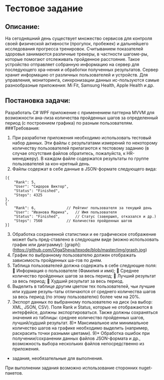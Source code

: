 # Тестовое задание
## Описание:
На сегодняшний день существует множество сервисов для контроля своей физической активности (прогулок, пробежек) и дальнейшего исследования прогресса тренировок.
Считыванием показателей здоровья занимаются различные трекеры, в частности шагоме-ры, которые помогают отслеживать пройденное расстояние.
Такое устройство отправляет собранную информацию на сервер для последующего хра-нения и обработки полученных результатов. Сервер хранит информацию от различных пользователей и устройств. Для управления, мониторинга, синхронизации данных ис-пользуются самые разнообразные приложения: Mi Fit, Samsung Health, Apple Health и др.

## Постановка задачи:
Разработать C# WPF приложение с применением паттерна MVVM для возможности ана-лиза количества пройденных шагов за определенный период (с построением графика) по разным пользователям.
###Требования:
1) При разработке приложения необходимо использовать тестовый набор данных. Эти файлы с результатами измерений по некоторому количеству пользователей прилагаются к тестовому заданию (в случае отсутствия файлов обратитесь, пожалуйста, к HR-менеджеру). В каждом файле содержатся результаты по группе пользователей за кон-кретный день.
2) Файлы содержат в себе данные в JSON-формате следующего вида:
```
[{
    "Rank": 5,
    "User": "Сидоров Виктор",	
    "Status": "Finished",
    "Steps": 4325
},
{
    "Rank": 6,				// Рейтинг пользователя за текущий день
    "User": "Иванова Марина",	// Имя пользователя
    "Status": "Finished",		// Статус (завершил, отказался и др.)
    "Steps": 7560			// Количество пройденных шагов
}]
```
3) Обработка сохраненной статистики и ее графическое отображение может быть пред-ставлено в следующем виде (можно использовать график или диаграмму):
[graph]:(https://github.com/OlgaSheva/texode/blob/master/img/graph.jpg)
4) График по выбранному пользователю должен отображать зависимость пройденных ша-гов по дням.
5) Таблица пользователей должна содержать в себе следующие поля:
	Информация о пользователе (Фамилия и имя);
	Среднее количество пройденных шагов за весь период;
	Лучший результат за весь период;
	Худший результат за весь период.
6) Выделить в таблице другим цветом тех пользователей, чьи лучшие или худшие резуль-таты отличаются от среднего количества шагов за весь период (по этому пользователю) более чем на 20%.
7) Экспорт данных по выбранному пользователю на диск (на выбор: XML, JSON, CSV). Поля Rank и Status, которые не отображаются в интерфейсе, должны экспортироваться. Также должны сохраняться значения из таблицы: среднее количество пройденных шагов, лучший/худший результат.
8)* Максимальное или минимальное количество шагов на графике необходимо выделить (например, раскрасить точки разными цветами).
9)* Обработка ошибок при получении/сохранении данных файлов JSON-формата и др., возможность выбора нескольких файлов непосредственно из приложения.

*   задания, необязательные для выполнения.

При выполнении задания возможно использование сторонних nuget-пакетов.
